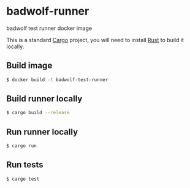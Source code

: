 # badwolf-runner

badwolf test runner docker image

This is a standard [Cargo](https://crates.io/) project,
 you will need to install [Rust](http://rust-lang.org/) to build it locally.


## Build image

```bash
$ docker build -t badwolf-test-runner
```

## Build runner locally

```bash
$ cargo build --release
```

## Run runner locally

```bash
$ cargo run
```

## Run tests

```bash
$ cargo test
```
